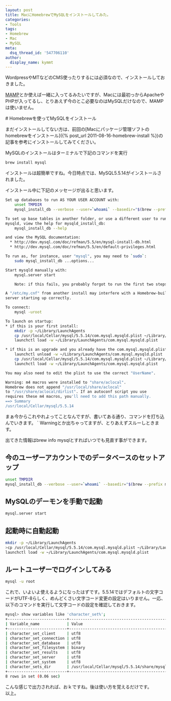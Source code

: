 ```yaml
---
layout: post
title: MacにHomebrewでMySQLをインストールしてみた。
categories:
- Tools
tags:
- Homebrew
- Mac
- MySQL
meta:
  dsq_thread_id: '547706110'
author:
  display_name: kymmt
---
```


WordpressやMTなどのCMS使ったりするには必須なので、インストールしておきました。

[MAMP](http://www.mamp.info/en/index.html)とか使えば一緒に入ってるみたいですが、Macには最初っからApacheやPHPが入ってるし、とりあえず今のとこ必要なのはMySQLだけなので、MAMPは使いません。

<section id="install_mysql" markdown="block">
# Homebrewを使ってMySQLをインストール

まだインストールしてない方は、前回の[Macにパッケージ管理ソフトのhomebrewをインストール]({% post_url 2011-08-16-homebrew-install %})の記事を参考にインストールしてみてください。

MySQLのインストールはターミナルで下記のコマンドを実行

~~~ bash
brew install mysql
~~~

インストールは超簡単ですね。今日時点では、MySQL5.5.14がインストールされました。

インストール中に下記のメッセージが出ると思います。

~~~ bash
Set up databases to run AS YOUR USER ACCOUNT with:
    unset TMPDIR
    mysql_install_db --verbose --user=`whoami` --basedir="$(brew --prefix mysql)" --datadir=/usr/local/var/mysql --tmpdir=/tmp

To set up base tables in another folder, or use a different user to run
mysqld, view the help for mysqld_install_db:
    mysql_install_db --help

and view the MySQL documentation:
  * http://dev.mysql.com/doc/refman/5.5/en/mysql-install-db.html
  * http://dev.mysql.com/doc/refman/5.5/en/default-privileges.html

To run as, for instance, user "mysql", you may need to `sudo`:
    sudo mysql_install_db ...options...

Start mysqld manually with:
    mysql.server start

    Note: if this fails, you probably forgot to run the first two steps up above

A "/etc/my.cnf" from another install may interfere with a Homebrew-built
server starting up correctly.

To connect:
    mysql -uroot

To launch on startup:
* if this is your first install:
    mkdir -p ~/Library/LaunchAgents
    cp /usr/local/Cellar/mysql/5.5.14/com.mysql.mysqld.plist ~/Library/LaunchAgents/
    launchctl load -w ~/Library/LaunchAgents/com.mysql.mysqld.plist

* if this is an upgrade and you already have the com.mysql.mysqld.plist loaded:
    launchctl unload -w ~/Library/LaunchAgents/com.mysql.mysqld.plist
    cp /usr/local/Cellar/mysql/5.5.14/com.mysql.mysqld.plist ~/Library/LaunchAgents/
    launchctl load -w ~/Library/LaunchAgents/com.mysql.mysqld.plist

You may also need to edit the plist to use the correct "UserName".

Warning: m4 macros were installed to "share/aclocal".
Homebrew does not append "/usr/local/share/aclocal"
to "/usr/share/aclocal/dirlist". If an autoconf script you use
requires these m4 macros, you'll need to add this path manually.
==> Summary
/usr/local/Cellar/mysql/5.5.14
~~~

まぁ今からこれやれよってことなんですが、書いてある通り、コマンドを打ち込んでいきます。  `
Warningとか出ちゃってますが、とりあえずスルーしときます。

出てきた情報はbrew info mysqlとすればいつでも見直す事ができます。

## 今のユーザーアカウントでのデータベースのセットアップ

~~~ bash
unset TMPDIR
mysql_install_db --verbose --user=`whoami` --basedir="$(brew --prefix mysql)" --datadir=/usr/local/var/mysql --tmpdir=/tmp
~~~

## MySQLのデーモンを手動で起動

~~~ bash
mysql.server start
~~~ 

## 起動時に自動起動

~~~ bash
mkdir -p ~/Library/LaunchAgents
>cp /usr/local/Cellar/mysql/5.5.14/com.mysql.mysqld.plist ~/Library/LaunchAgents/
launchctl load -w ~/Library/LaunchAgents/com.mysql.mysqld.plist
~~~

## ルートユーザーでログインしてみる

~~~ bash
mysql -u root
~~~ 

これで、いよいよ使えるようになったはずです。5.5.14ではデフォルトの文字コードがUTF-8らしく、めんどくさい文字コード変更の設定はいりません。一応、以下のコマンドを実行して文字コードの設定を確認しておきます。

~~~ bash
mysql> show variables like 'character_set%';
+--------------------------+------------------------------------------------------+
| Variable_name            | Value                                                |
+--------------------------+------------------------------------------------------+
| character_set_client     | utf8                                                 |
| character_set_connection | utf8                                                 |
| character_set_database   | utf8                                                 |
| character_set_filesystem | binary                                               |
| character_set_results    | utf8                                                 |
| character_set_server     | utf8                                                 |
| character_set_system     | utf8                                                 |
| character_sets_dir       | /usr/local/Cellar/mysql/5.5.14/share/mysql/charsets/ |
+--------------------------+------------------------------------------------------+
8 rows in set (0.06 sec)
~~~

こんな感じで出力されれば、おｋですね。後は使い方を覚えるだけです。  
以上。
</section>
